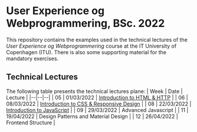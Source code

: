 # User Experience og Webprogrammering, BSc. 2022
This repository contains the examples used in the technical lectures of the _User Experience og Webprogrammering_ course at the IT University of Copenhagen (ITU). There is also some supporting material for the mandatory exercises.

## Technical Lectures
The following table presents the technical lectures plane:
| Week | Date | Lecture |
|--|--|--|
| 05 | 01/03/2022 | [Introduction to HTML & HTTP](lecture05) |
| 06 | 08/03/2022 | [Introduction to CSS & Responsive Design](lecture06) |
| 08 | 22/03/2022 | [Introduction to JavaScript](lecture08) |
| 09 | 29/03/2022 | Advanced Javascript |
| 11 | 19/04/2022 | Design Patterns and Material Design |
| 12 | 26/04/2022 | Frontend Structure |
